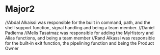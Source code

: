 # Major2
//Abdal Alkaissi was responsible for the built in command, path, and the shell support function, signal handling and being a team member.
//Daniel Padierna 
//Melis Tasatmaz was responsible for adding the MyHistory and Alias functions, and being a team member
//Rand Alkassi was responsible for the built-in exit function, the pipelining function and being the Product Owner

